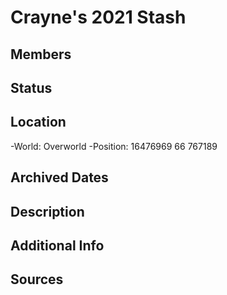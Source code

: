 # Crayne's 2021 Stash

## Members

## Status

## Location
-World: Overworld
-Position: 16476969 66 767189

## Archived Dates

## Description

## Additional Info

## Sources
